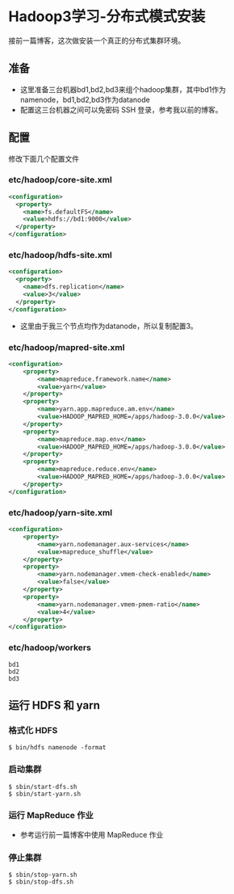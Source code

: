 # Hadoop3学习-分布式模式安装

接前一篇博客，这次做安装一个真正的分布式集群环境。

## 准备

- 这里准备三台机器bd1,bd2,bd3来组个hadoop集群，其中bd1作为namenode，bd1,bd2,bd3作为datanode
- 配置这三台机器之间可以免密码 SSH 登录，参考我以前的博客。

## 配置

修改下面几个配置文件

### etc/hadoop/core-site.xml

``` xml
<configuration>
  <property>
    <name>fs.defaultFS</name>
    <value>hdfs://bd1:9000</value>
  </property>
</configuration>
```

### etc/hadoop/hdfs-site.xml

``` xml
<configuration>
  <property>
    <name>dfs.replication</name>
    <value>3</value>
  </property>
</configuration>
```

- 这里由于我三个节点均作为datanode，所以复制配置3。

### etc/hadoop/mapred-site.xml

``` xml
<configuration>
    <property>
        <name>mapreduce.framework.name</name>
        <value>yarn</value>
    </property>
	<property>
		<name>yarn.app.mapreduce.am.env</name>
		<value>HADOOP_MAPRED_HOME=/apps/hadoop-3.0.0</value>
	</property>
	<property>
		<name>mapreduce.map.env</name>
		<value>HADOOP_MAPRED_HOME=/apps/hadoop-3.0.0</value>
	</property>
	<property>
		<name>mapreduce.reduce.env</name>
		<value>HADOOP_MAPRED_HOME=/apps/hadoop-3.0.0</value>
	</property>
</configuration>
```

### etc/hadoop/yarn-site.xml

``` xml
<configuration>
    <property>
        <name>yarn.nodemanager.aux-services</name>
        <value>mapreduce_shuffle</value>
    </property>
	<property>
		<name>yarn.nodemanager.vmem-check-enabled</name>
		<value>false</value>
	</property>
	<property>
		<name>yarn.nodemanager.vmem-pmem-ratio</name>
		<value>4</value>
	</property>
</configuration>
```

### etc/hadoop/workers 
``` shell
bd1
bd2
bd3
```

## 运行 HDFS 和 yarn

### 格式化 HDFS

``` shell
$ bin/hdfs namenode -format
```

### 启动集群

``` shell
$ sbin/start-dfs.sh
$ sbin/start-yarn.sh
```

### 运行 MapReduce 作业

- 参考运行前一篇博客中使用 MapReduce 作业

### 停止集群

``` shell
$ sbin/stop-yarn.sh
$ sbin/stop-dfs.sh
```